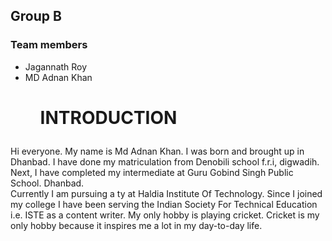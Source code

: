 ## Group B
### Team members
- Jagannath Roy
- MD Adnan Khan
 <h1><ul> INTRODUCTION </u></h1>
 <p> Hi everyone. My name is Md Adnan Khan. I was born and brought up in Dhanbad. I have done my matriculation from Denobili school f.r.i, digwadih. Next, I have completed my intermediate at Guru Gobind Singh Public School. Dhanbad.<br> Currently I am pursuing a ty at Haldia Institute Of Technology. Since I joined my college I have been serving the Indian Society For Technical Education i.e. ISTE as a content writer. My only hobby is playing cricket. Cricket is my only hobby because it inspires me a lot in my day-to-day life.<p>
